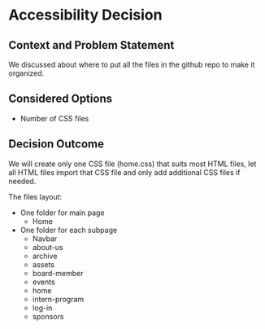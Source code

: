 # Accessibility Decision

## Context and Problem Statement

We discussed about where to put all the files in the github repo to make it organized.

## Considered Options

* Number of CSS files

## Decision Outcome

We will create only one CSS file (home.css) that suits most HTML files, let all HTML files import that CSS file and only add additional CSS files if needed. 

The files layout:
* One folder for main page
  * Home
* One folder for each subpage
  * Navbar
  * about-us
  * archive
  * assets
  * board-member
  * events
  * home
  * intern-program
  * log-in
  * sponsors
